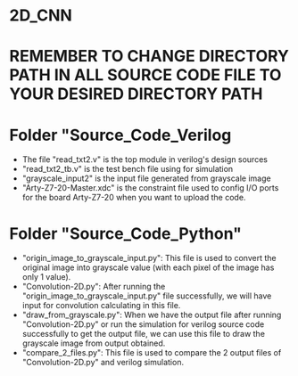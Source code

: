# 2D_CNN

# REMEMBER TO CHANGE DIRECTORY PATH IN ALL SOURCE CODE FILE TO YOUR DESIRED DIRECTORY PATH

# Folder "Source_Code_Verilog
- The file "read_txt2.v" is the top module in verilog's design sources
- "read_txt2_tb.v" is the test bench file using for simulation
- "grayscale_input2" is the input file generated from grayscale image
- "Arty-Z7-20-Master.xdc" is the constraint file used to config I/O ports for the board Arty-Z7-20 when you want to upload the code.

 # Folder "Source_Code_Python"
- "origin_image_to_grayscale_input.py": This file is used to convert the original image into grayscale value (with each pixel of the image has only 1 value).
- "Convolution-2D.py": After running the "origin_image_to_grayscale_input.py" file successfully, we will have input for convolution calculating in this file.
- "draw_from_grayscale.py": When we have the output file after running "Convolution-2D.py" or run the simulation for verilog source code successfully to get the output file, we can use this file to draw the grayscale image from output obtained.
- "compare_2_files.py": This file is used to compare the 2 output files of "Convolution-2D.py" and verilog simulation.
